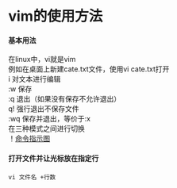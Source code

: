 # vim的使用方法  
#### 基本用法  
在linux中，vi就是vim  
例如在桌面上新建cate.txt文件，使用vi cate.txt打开  
i 对文本进行编辑  
:w 保存  
:q 退出（如果没有保存不允许退出）  
q! 强行退出不保存文件  
:wq 保存并退出，等价于:x  
在三种模式之间进行切换  
！[命令指示图](1.png)  

#### 打开文件并让光标放在指定行  
```
vi 文件名 +行数
```
